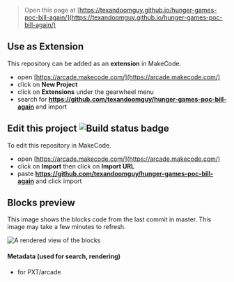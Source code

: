  


> Open this page at [https://texandoomguy.github.io/hunger-games-poc-bill-again/](https://texandoomguy.github.io/hunger-games-poc-bill-again/)

## Use as Extension

This repository can be added as an **extension** in MakeCode.

* open [https://arcade.makecode.com/](https://arcade.makecode.com/)
* click on **New Project**
* click on **Extensions** under the gearwheel menu
* search for **https://github.com/texandoomguy/hunger-games-poc-bill-again** and import

## Edit this project ![Build status badge](https://github.com/texandoomguy/hunger-games-poc-bill-again/workflows/MakeCode/badge.svg)

To edit this repository in MakeCode.

* open [https://arcade.makecode.com/](https://arcade.makecode.com/)
* click on **Import** then click on **Import URL**
* paste **https://github.com/texandoomguy/hunger-games-poc-bill-again** and click import

## Blocks preview

This image shows the blocks code from the last commit in master.
This image may take a few minutes to refresh.

![A rendered view of the blocks](https://github.com/texandoomguy/hunger-games-poc-bill-again/raw/master/.github/makecode/blocks.png)

#### Metadata (used for search, rendering)

* for PXT/arcade
<script src="https://makecode.com/gh-pages-embed.js"></script><script>makeCodeRender("{{ site.makecode.home_url }}", "{{ site.github.owner_name }}/{{ site.github.repository_name }}");</script>
